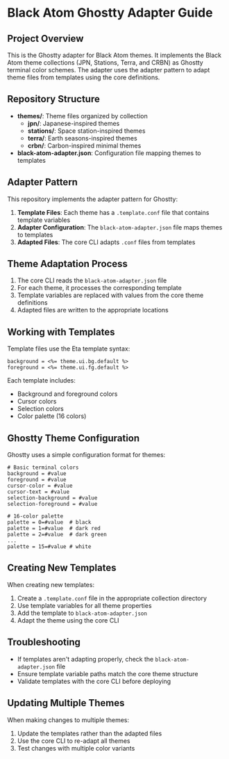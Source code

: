 # Black Atom Ghostty Adapter Guide

## Project Overview

This is the Ghostty adapter for Black Atom themes. It implements the Black Atom theme collections (JPN, Stations, Terra, and CRBN) as Ghostty terminal color schemes. The adapter uses the adapter pattern to adapt theme files from templates using the core definitions.

## Repository Structure

- **themes/**: Theme files organized by collection
  - **jpn/**: Japanese-inspired themes
  - **stations/**: Space station-inspired themes
  - **terra/**: Earth seasons-inspired themes
  - **crbn/**: Carbon-inspired minimal themes
- **black-atom-adapter.json**: Configuration file mapping themes to templates

## Adapter Pattern

This repository implements the adapter pattern for Ghostty:

1. **Template Files**: Each theme has a `.template.conf` file that contains template variables
2. **Adapter Configuration**: The `black-atom-adapter.json` file maps themes to templates
3. **Adapted Files**: The core CLI adapts `.conf` files from templates

## Theme Adaptation Process

1. The core CLI reads the `black-atom-adapter.json` file
2. For each theme, it processes the corresponding template
3. Template variables are replaced with values from the core theme definitions
4. Adapted files are written to the appropriate locations

## Working with Templates

Template files use the Eta template syntax:

```
background = <%= theme.ui.bg.default %>
foreground = <%= theme.ui.fg.default %>
```

Each template includes:

- Background and foreground colors
- Cursor colors
- Selection colors
- Color palette (16 colors)

## Ghostty Theme Configuration

Ghostty uses a simple configuration format for themes:

```
# Basic terminal colors
background = #value
foreground = #value
cursor-color = #value
cursor-text = #value
selection-background = #value
selection-foreground = #value

# 16-color palette
palette = 0=#value  # black
palette = 1=#value  # dark red
palette = 2=#value  # dark green
...
palette = 15=#value # white
```

## Creating New Templates

When creating new templates:

1. Create a `.template.conf` file in the appropriate collection directory
2. Use template variables for all theme properties
3. Add the template to `black-atom-adapter.json`
4. Adapt the theme using the core CLI

## Troubleshooting

- If templates aren't adapting properly, check the `black-atom-adapter.json` file
- Ensure template variable paths match the core theme structure
- Validate templates with the core CLI before deploying

## Updating Multiple Themes

When making changes to multiple themes:

1. Update the templates rather than the adapted files
2. Use the core CLI to re-adapt all themes
3. Test changes with multiple color variants

